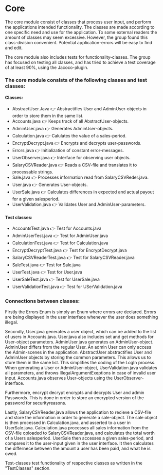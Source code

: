 # Core
The core module consist of classes that process user input, and perform the applications intended functionality. The classes are made according to one specific need and use for the application. To some external readers the amount of classes may seem excessive. However, the group found this class-division convenient. Potential application-errors will be easy to find and edit. 

The core module also includes tests for functionality-classes. The group has focused on testing all classes, and has tried to achieve a test coverage of at least 90%, using the Jacoco-plugin. 

### The core module consists of the following classes and test classes:
#### Classes:
- AbstractUser.Java :point_right: Abstractifies User and AdminUser-objects in order to store them in the same list. 
- Accounts.java :point_right: Keeps track of all AbstractUser-objects.
- AdminUser.java :point_right: Generates AdminUser-objects.
- Calculation.java :point_right: Calulates the value of a sales-period.
- EncryptDecrypt.java :point_right: Encrypts and decrypts user-passwords.
- Errors.java :point_right: Initialization of constant error-messages.
- UserObserver.java :point_right: Interface for observing user objects.
- SalaryCSVReader.java :point_right: Reads a CSV-file and translates it to processable strings. 
- Sale.java :point_right: Processes information read from SalaryCSVReder.java.
- User.java :point_right: Generates User-objects.
- UserSale.java :point_right: Calculates differences in expected and actual payout for a given salesperiod. 
- UserValidation.java :point_right: Validates User and AdminUser-parameters.

#### Test classes:
- AccountsTest.java :point_right: Test for Accounts.java
- AdminUserTest.java :point_right: Test for AdminUser.java
- CalculationTest.java :point_right: Test for Calculation.java
- EncryptDecryptTest.java :point_right: Test for EncryptDecrypt.java
- SalaryCSVReaderTest.java :point_right: Test for SalaryCSVReader.java
- SaleTest.java :point_right: Test for Sale.java
- UserTest.java :point_right: Test for User.java
- UserSaleTest.java :point_right: Test for UserSale.java
- UserValidationTest.java :point_right: Test for USerValidation.java

### Connections between classes:
Firstly the Errors Enum is simply an Enum where errors are declared. Errors are being displayed in the user interface whenever the user does something illegal. 

Secondly, User.java generates a user object, which can be added to the list of users in Accounts.java. User.java also includes set and get methods for User-object parameters. AdminUser.java generates an AdminUser-object. AdminUser differs from the regular User. An admin User can only access the Admin-scenes in the application. AbstractUser abstractifies User and AdminUser objects by storing the common parameters. This allows us to store them in the same list. This simplifies the coding of the LogIn process. When generating a User or AdminUser-object, UserValidation.java validates all parameters, and throws IllegalArgumentExeptions in case of invalid user input. Accounts.java observes User-objects using the UserObserver-interface.

Furthermore, encrypt decrypt encrypts and decrypts User and admin Passwords. This is done in order to store an encrypted version of the password for securityreasons. 

Lastly, SalaryCSVReader.java allows the application to recieve a CSV-file and store the information in order to generate a sale-object. The sale object is then processed in Calculation.java, and asserted to a user in UserSale.java. Calculation.java processes all sales information from the CSV-file oploaded to SalaryCSVReader.java, and calculates the total worth of a Users salesperiod. UserSale then accesses a given sales-period, and compares it to the user-input given in the user interface. It then calculates the differnece between the amount a user has been paid, and what he is owed. 

Test-classes test functionality of respective classes as written in the "TestClasses" section.  


